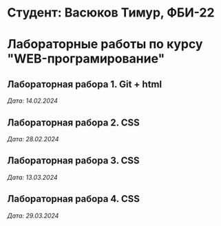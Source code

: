 # Студент: Васюков Тимур, ФБИ-22

# Лабораторные работы по курсу "WEB-програмирование"

## Лабораторная рабора 1. Git + html

*Дата: 14.02.2024*

## Лабораторная рабора 2. CSS

*Дата: 28.02.2024*

## Лабораторная рабора 3. CSS

*Дата: 13.03.2024*

## Лабораторная рабора 4. CSS

*Дата: 29.03.2024*